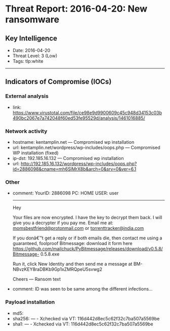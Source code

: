 # Threat Report: 2016-04-20: New ransomware


## Key Intelligence
* Date: 2016-04-20
* Threat Level: 3 (Low)
* Tags: tlp:white

---

## Indicators of Compromise (IOCs)
### External analysis
* link: https://www.virustotal.com/file/ce98e9d9900609c45c948d34153c03b490bc2067e7a742048f60ed53fe95529d/analysis/1461016885/

### Network activity
* hostname: kentamplin.net — Compromised wp installation
* url: kentamplin.net/wordpress/wp-includes/oops.php — Compromised WP installation (fixed)
* ip-dst: 192.185.16.132 — Compromised wp installation
* url: http://192.185.16.132/wordpress/wp-includes/oops.php?id=2886098&cname=mh6SlMrX8b&arch=0&srv=0&ver=6.1

### Other
* comment: YourID: 2886098
    PC: HOME
    USER: user
    *********
    Hey

    Your files are now encrypted. I have the key to decrypt them back. I will give you a decrypter if you pay me. Email me at: momsbestfriend@protonmail.com or torrenttracker@india.com

    If you donâ€™t get a reply or if both emails die, then contact me using a guaranteed, foolproof
    Bitmessage: download it form here https://github.com/mailchuck/PyBitmessage/releases/download/v0.5.8/Bitmessage-
    0.5.8.exe

    Run it, click New Identity and then send me a message at BM-NBvzKEY8raDBKb9Gp1xZMRQpeU5svwg2

    Cheers — Ransom text
* comment: ID was seen to be same among the different infections...

### Payload installation
* md5: <md5>
* sha256: <sha256> — - Xchecked via VT: 116d442d8ec5c62f32c7ba507a5569be
* sha1: <sha1> — - Xchecked via VT: 116d442d8ec5c62f32c7ba507a5569be
